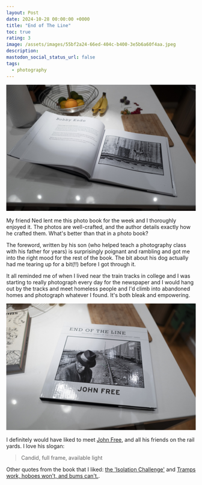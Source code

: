 ```yaml
---
layout: Post
date: 2024-10-28 00:00:00 +0000
title: "End of The Line"
toc: true
rating: 3
image: /assets/images/55bf2a24-66ed-404c-b400-3e5b6a60f4aa.jpeg
description: 
mastodon_social_status_url: false
tags: 
  - photography
---
```


![book on countertop](/assets/images/55bf2a24-66ed-404c-b400-3e5b6a60f4aa.jpeg)

My friend Ned lent me this photo book for the week and I thoroughly enjoyed it. The photos are well-crafted, and the author details exactly how he crafted them. What's better than that in a photo book?

The foreword, written by his son (who helped teach a photography class with his father for years) is surprisingly poignant and rambling and got me into the right mood for the rest of the book. The bit about his dog actually had me tearing up for a bit(!!) before I got through it.

It all reminded me of when I lived near the train tracks in college and I was starting to really photograph every day for the newspaper and I would hang out by the tracks and meet homeless people and I'd climb into abandoned homes and photograph whatever I found. It's both bleak and empowering.

![book on countertop](/assets/images/c927722d-3fa2-4388-ab84-bbb99faaaf31.jpeg)

I definitely would have liked to meet [John Free](https://johnfreephotography.com), and all his friends on the rail yards. I love his slogan:

> Candid, full frame, available light

Other quotes from the book that I liked: [the 'Isolation Challenge'](https://www.joshbeckman.org/notes/804044779) and [Tramps work, hoboes won't, and bums can't.](https://www.joshbeckman.org/notes/804044987).
